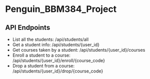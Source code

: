 # Penguin_BBM384_Project


## API Endpoints

- List all the students: /api/students/all
- Get a student info: /api/students/{user_id}
- Get courses taken by a student: /api/students/{user_id}/courses
- Enroll a student to a course: /api/students/{user_id}/enroll/{course_code}
- Drop a student from a course: /api/students/{user_id}/drop/{course_code}




